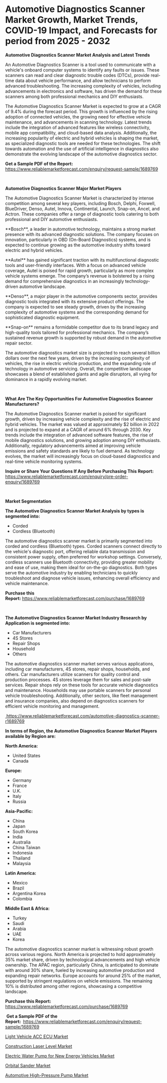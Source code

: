 <p><h1>Automotive Diagnostics Scanner Market Growth, Market Trends, COVID-19 Impact, and Forecasts for period from 2025 - 2032</h1></p><p><strong>Automotive Diagnostics Scanner Market Analysis and Latest Trends</strong></p>
<p><p>An Automotive Diagnostics Scanner is a tool used to communicate with a vehicle's onboard computer systems to identify any faults or issues. These scanners can read and clear diagnostic trouble codes (DTCs), provide real-time data about vehicle performance, and allow technicians to perform advanced troubleshooting. The increasing complexity of vehicles, including advancements in electronics and software, has driven the demand for these scanners among both professional mechanics and DIY enthusiasts.</p><p>The Automotive Diagnostics Scanner Market is expected to grow at a CAGR of 9.4% during the forecast period. This growth is influenced by the rising adoption of connected vehicles, the growing need for effective vehicle maintenance, and advancements in scanning technology. Latest trends include the integration of advanced features like wireless connectivity, mobile app compatibility, and cloud-based data analysis. Additionally, the increasing popularity of electric and hybrid vehicles is shaping the market, as specialized diagnostic tools are needed for these technologies. The shift towards automation and the use of artificial intelligence in diagnostics also demonstrate the evolving landscape of the automotive diagnostics sector.</p></p>
<p><strong>Get a Sample PDF of the Report:&nbsp;</strong> <a href="https://www.reliablemarketforecast.com/enquiry/request-sample/1689769?utm_campaign=1998&utm_medium=2&utm_source=Github&utm_content=ia&utm_term=26032025&utm_id=automotive-diagnostics-scanner">https://www.reliablemarketforecast.com/enquiry/request-sample/1689769</a></p>
<p>&nbsp;</p>
<p><strong>Automotive Diagnostics Scanner Major Market Players</strong></p>
<p><p>The Automotive Diagnostics Scanner Market is characterized by intense competition among several key players, including Bosch, Delphi, Foxwell, BlueDriver, Denso, Autel, Innova, Continental, Launch, Snap-on, Ancel, and Actron. These companies offer a range of diagnostic tools catering to both professional and DIY automotive enthusiasts.</p><p>**Bosch**, a leader in automotive technology, maintains a strong market presence with its advanced diagnostic solutions. The company focuses on innovation, particularly in OBD (On-Board Diagnostics) systems, and is expected to continue growing as the automotive industry shifts toward electric and hybrid vehicles. </p><p>**Autel** has gained significant traction with its multifunctional diagnostic tools and user-friendly interfaces. With a focus on advanced vehicle coverage, Autel is poised for rapid growth, particularly as more complex vehicle systems emerge. The company’s revenue is bolstered by a rising demand for comprehensive diagnostics in an increasingly technology-driven automotive landscape.</p><p>**Denso**, a major player in the automotive components sector, provides diagnostic tools integrated with its extensive product offerings. The company is expected to see steady growth, driven by the increasing complexity of automotive systems and the corresponding demand for sophisticated diagnostic equipment.</p><p>**Snap-on** remains a formidable competitor due to its brand legacy and high-quality tools tailored for professional mechanics. The company’s sustained revenue growth is supported by robust demand in the automotive repair sector.</p><p>The automotive diagnostics market size is projected to reach several billion dollars over the next few years, driven by the increasing complexity of vehicles, the rise in electric vehicle production, and the expanding role of technology in automotive servicing. Overall, the competitive landscape showcases a blend of established giants and agile disruptors, all vying for dominance in a rapidly evolving market.</p></p>
<p>&nbsp;</p>
<p><strong>What Are The Key Opportunities For Automotive Diagnostics Scanner Manufacturers?</strong></p>
<p><p>The Automotive Diagnostics Scanner market is poised for significant growth, driven by increasing vehicle complexity and the rise of electric and hybrid vehicles. The market was valued at approximately $2 billion in 2022 and is projected to expand at a CAGR of around 6% through 2030. Key trends include the integration of advanced software features, the rise of mobile diagnostics solutions, and growing adoption among DIY enthusiasts. Additionally, regulatory advancements aimed at improving vehicle emissions and safety standards are likely to fuel demand. As technology evolves, the market will increasingly focus on cloud-based diagnostics and real-time vehicle monitoring systems.</p></p>
<p><strong>Inquire or Share Your Questions If Any Before Purchasing This Report:</strong> <a href="https://www.reliablemarketforecast.com/enquiry/pre-order-enquiry/1689769?utm_campaign=1998&utm_medium=2&utm_source=Github&utm_content=ia&utm_term=26032025&utm_id=automotive-diagnostics-scanner">https://www.reliablemarketforecast.com/enquiry/pre-order-enquiry/1689769</a></p>
<p>&nbsp;</p>
<p><strong>Market Segmentation</strong></p>
<p><strong>The Automotive Diagnostics Scanner Market Analysis by types is segmented into:</strong></p>
<p><ul><li>Corded</li><li>Cordless (Bluetooth)</li></ul></p>
<p><p>The automotive diagnostics scanner market is primarily segmented into corded and cordless (Bluetooth) types. Corded scanners connect directly to the vehicle's diagnostic port, offering reliable data transmission and consistent power supply, often preferred for workshop settings. Conversely, cordless scanners use Bluetooth connectivity, providing greater mobility and ease of use, making them ideal for on-the-go diagnostics. Both types serve the automotive industry by enabling technicians to quickly troubleshoot and diagnose vehicle issues, enhancing overall efficiency and vehicle maintenance.</p></p>
<p><strong>Purchase this Report:&nbsp;</strong><a href="https://www.reliablemarketforecast.com/purchase/1689769?utm_campaign=1998&utm_medium=2&utm_source=Github&utm_content=ia&utm_term=26032025&utm_id=automotive-diagnostics-scanner">https://www.reliablemarketforecast.com/purchase/1689769</a></p>
<p>&nbsp;</p>
<p><strong>The Automotive Diagnostics Scanner Market Industry Research by Application is segmented into:</strong></p>
<p><ul><li>Car Manufacturers</li><li>4S Stores</li><li>Repair Shops</li><li>Household</li><li>Others</li></ul></p>
<p><p>The automotive diagnostics scanner market serves various applications, including car manufacturers, 4S stores, repair shops, households, and others. Car manufacturers utilize scanners for quality control and production processes. 4S stores leverage them for sales and post-sale services. Repair shops rely on these tools for accurate vehicle diagnostics and maintenance. Households may use portable scanners for personal vehicle troubleshooting. Additionally, other sectors, like fleet management and insurance companies, also depend on diagnostics scanners for efficient vehicle monitoring and management.</p></p>
<p><a href="https://www.reliablemarketforecast.com/automotive-diagnostics-scanner-r1689769?utm_campaign=1998&utm_medium=2&utm_source=Github&utm_content=ia&utm_term=26032025&utm_id=automotive-diagnostics-scanner">&nbsp;https://www.reliablemarketforecast.com/automotive-diagnostics-scanner-r1689769</a></p>
<p><strong>In terms of Region, the Automotive Diagnostics Scanner Market Players available by Region are:</strong></p>
<p>
    <p> <strong> North America: </strong>
        <ul>
            <li>United States</li>
            <li>Canada</li>
        </ul>
        </p> 
    <p> <strong> Europe: </strong>
        <ul>
            <li>Germany</li>
            <li>France</li>
            <li>U.K.</li>
            <li>Italy</li>
            <li>Russia</li>
        </ul>
        </p> 
    <p> <strong> Asia-Pacific: </strong>
        <ul>
            <li>China</li>
            <li>Japan</li>
            <li>South Korea</li>
            <li>India</li>
            <li>Australia</li>
            <li>China Taiwan</li>
            <li>Indonesia</li>
            <li>Thailand</li>
            <li>Malaysia</li>
        </ul>
        </p> 
    <p> <strong> Latin America: </strong>
        <ul>
            <li>Mexico</li>
            <li>Brazil</li>
            <li>Argentina Korea</li>
            <li>Colombia</li>
        </ul>
        </p> 
    <p> <strong> Middle East & Africa: </strong>
        <ul>
            <li>Turkey</li>
            <li>Saudi</li>
            <li>Arabia</li>
            <li>UAE</li>
            <li>Korea</li>
        </ul>
    </p>
    </p>
<p><p>The automotive diagnostics scanner market is witnessing robust growth across various regions. North America is projected to hold approximately 35% market share, driven by technological advancements and high vehicle ownership. The APAC region, particularly China, is anticipated to dominate with around 30% share, fueled by increasing automotive production and expanding repair networks. Europe accounts for around 25% of the market, supported by stringent regulations on vehicle emissions. The remaining 10% is distributed among other regions, showcasing a competitive landscape.</p></p>
<p><strong>Purchase this Report: </strong><a href="https://www.reliablemarketforecast.com/purchase/1689769?utm_campaign=1998&utm_medium=2&utm_source=Github&utm_content=ia&utm_term=26032025&utm_id=automotive-diagnostics-scanner">https://www.reliablemarketforecast.com/purchase/1689769</a></p>
<p>&nbsp;<strong>Get a Sample PDF of the Report:&nbsp;&nbsp;</strong><a href="https://www.reliablemarketforecast.com/enquiry/request-sample/1689769?utm_campaign=1998&utm_medium=2&utm_source=Github&utm_content=ia&utm_term=26032025&utm_id=automotive-diagnostics-scanner">https://www.reliablemarketforecast.com/enquiry/request-sample/1689769</a></p>
<p><strong></strong></p>
<p><p><a href="https://github.com/Mayankdeswa/Market-Research-Report-List-1/blob/main/light-vehicle-acc-ecu-market.md?utm_campaign=1998&utm_medium=2&utm_source=Github&utm_content=ia&utm_term=26032025&utm_id=automotive-diagnostics-scanner">Light Vehicle ACC ECU Market</a></p><p><a href="https://github.com/omduthkevork/Market-Research-Report-List-1/blob/main/construction-laser-level-market.md?utm_campaign=1998&utm_medium=2&utm_source=Github&utm_content=ia&utm_term=26032025&utm_id=automotive-diagnostics-scanner">Construction Laser Level Market</a></p><p><a href="https://github.com/akramisabtu/Market-Research-Report-List-1/blob/main/electric-water-pump-for-new-energy-vehicles-market.md?utm_campaign=1998&utm_medium=2&utm_source=Github&utm_content=ia&utm_term=26032025&utm_id=automotive-diagnostics-scanner">Electric Water Pump for New Energy Vehicles Market</a></p><p><a href="https://github.com/cherrivacius/Market-Research-Report-List-1/blob/main/orbital-sander-market.md?utm_campaign=1998&utm_medium=2&utm_source=Github&utm_content=ia&utm_term=26032025&utm_id=automotive-diagnostics-scanner">Orbital Sander Market</a></p><p><a href="https://github.com/mafuzakirju/Market-Research-Report-List-1/blob/main/automotive-high-pressure-pump-market.md?utm_campaign=1998&utm_medium=2&utm_source=Github&utm_content=ia&utm_term=26032025&utm_id=automotive-diagnostics-scanner">Automotive High-Pressure Pump Market</a></p></p>